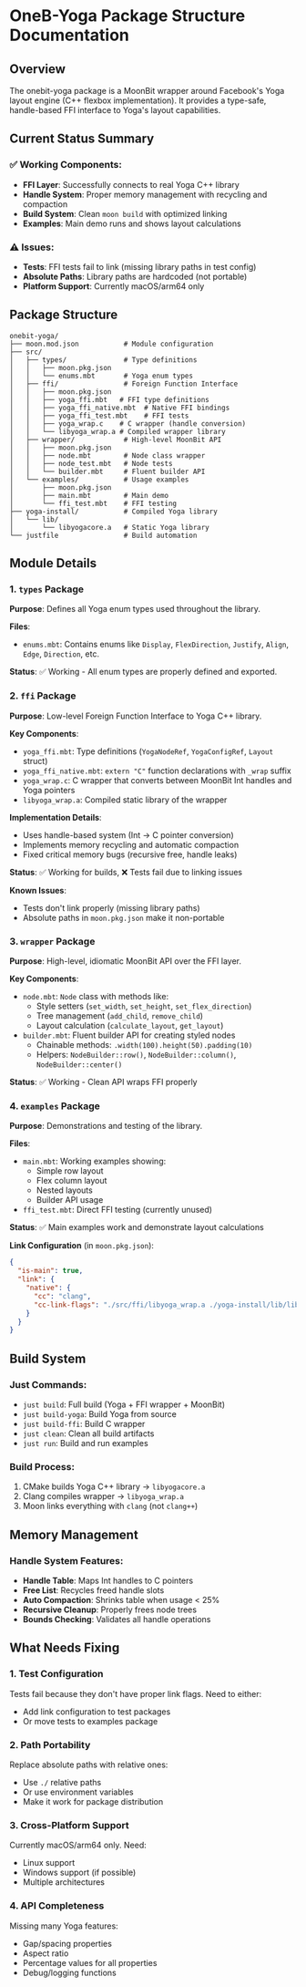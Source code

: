 # OneB-Yoga Package Structure Documentation

## Overview
The onebit-yoga package is a MoonBit wrapper around Facebook's Yoga layout engine (C++ flexbox implementation). It provides a type-safe, handle-based FFI interface to Yoga's layout capabilities.

## Current Status Summary

### ✅ Working Components:
- **FFI Layer**: Successfully connects to real Yoga C++ library
- **Handle System**: Proper memory management with recycling and compaction
- **Build System**: Clean `moon build` with optimized linking
- **Examples**: Main demo runs and shows layout calculations

### ⚠️ Issues:
- **Tests**: FFI tests fail to link (missing library paths in test config)
- **Absolute Paths**: Library paths are hardcoded (not portable)
- **Platform Support**: Currently macOS/arm64 only

## Package Structure

```
onebit-yoga/
├── moon.mod.json           # Module configuration
├── src/
│   ├── types/              # Type definitions
│   │   ├── moon.pkg.json
│   │   └── enums.mbt       # Yoga enum types
│   ├── ffi/                # Foreign Function Interface
│   │   ├── moon.pkg.json
│   │   ├── yoga_ffi.mbt   # FFI type definitions
│   │   ├── yoga_ffi_native.mbt  # Native FFI bindings
│   │   ├── yoga_ffi_test.mbt    # FFI tests
│   │   ├── yoga_wrap.c    # C wrapper (handle conversion)
│   │   └── libyoga_wrap.a # Compiled wrapper library
│   ├── wrapper/            # High-level MoonBit API
│   │   ├── moon.pkg.json
│   │   ├── node.mbt        # Node class wrapper
│   │   ├── node_test.mbt   # Node tests
│   │   └── builder.mbt     # Fluent builder API
│   └── examples/           # Usage examples
│       ├── moon.pkg.json
│       ├── main.mbt        # Main demo
│       └── ffi_test.mbt    # FFI testing
├── yoga-install/           # Compiled Yoga library
│   └── lib/
│       └── libyogacore.a   # Static Yoga library
└── justfile                # Build automation
```

## Module Details

### 1. `types` Package
**Purpose**: Defines all Yoga enum types used throughout the library.

**Files**:
- `enums.mbt`: Contains enums like `Display`, `FlexDirection`, `Justify`, `Align`, `Edge`, `Direction`, etc.

**Status**: ✅ Working - All enum types are properly defined and exported.

### 2. `ffi` Package  
**Purpose**: Low-level Foreign Function Interface to Yoga C++ library.

**Key Components**:
- `yoga_ffi.mbt`: Type definitions (`YogaNodeRef`, `YogaConfigRef`, `Layout` struct)
- `yoga_ffi_native.mbt`: `extern "C"` function declarations with `_wrap` suffix
- `yoga_wrap.c`: C wrapper that converts between MoonBit Int handles and Yoga pointers
- `libyoga_wrap.a`: Compiled static library of the wrapper

**Implementation Details**:
- Uses handle-based system (Int → C pointer conversion)
- Implements memory recycling and automatic compaction
- Fixed critical memory bugs (recursive free, handle leaks)

**Status**: ✅ Working for builds, ❌ Tests fail due to linking issues

**Known Issues**:
- Tests don't link properly (missing library paths)
- Absolute paths in `moon.pkg.json` make it non-portable

### 3. `wrapper` Package
**Purpose**: High-level, idiomatic MoonBit API over the FFI layer.

**Key Components**:
- `node.mbt`: `Node` class with methods like:
  - Style setters (`set_width`, `set_height`, `set_flex_direction`)
  - Tree management (`add_child`, `remove_child`)
  - Layout calculation (`calculate_layout`, `get_layout`)
- `builder.mbt`: Fluent builder API for creating styled nodes
  - Chainable methods: `.width(100).height(50).padding(10)`
  - Helpers: `NodeBuilder::row()`, `NodeBuilder::column()`, `NodeBuilder::center()`

**Status**: ✅ Working - Clean API wraps FFI properly

### 4. `examples` Package
**Purpose**: Demonstrations and testing of the library.

**Files**:
- `main.mbt`: Working examples showing:
  - Simple row layout
  - Flex column layout
  - Nested layouts
  - Builder API usage
- `ffi_test.mbt`: Direct FFI testing (currently unused)

**Status**: ✅ Main examples work and demonstrate layout calculations

**Link Configuration** (in `moon.pkg.json`):
```json
{
  "is-main": true,
  "link": {
    "native": {
      "cc": "clang",
      "cc-link-flags": "./src/ffi/libyoga_wrap.a ./yoga-install/lib/libyogacore.a -lc++"
    }
  }
}
```

## Build System

### Just Commands:
- `just build`: Full build (Yoga + FFI wrapper + MoonBit)
- `just build-yoga`: Build Yoga from source
- `just build-ffi`: Build C wrapper
- `just clean`: Clean all build artifacts
- `just run`: Build and run examples

### Build Process:
1. CMake builds Yoga C++ library → `libyogacore.a`
2. Clang compiles wrapper → `libyoga_wrap.a`
3. Moon links everything with `clang` (not `clang++`)

## Memory Management

### Handle System Features:
- **Handle Table**: Maps Int handles to C pointers
- **Free List**: Recycles freed handle slots
- **Auto Compaction**: Shrinks table when usage < 25%
- **Recursive Cleanup**: Properly frees node trees
- **Bounds Checking**: Validates all handle operations

## What Needs Fixing

### 1. Test Configuration
Tests fail because they don't have proper link flags. Need to either:
- Add link configuration to test packages
- Or move tests to examples package

### 2. Path Portability
Replace absolute paths with relative ones:
- Use `./` relative paths
- Or use environment variables
- Make it work for package distribution

### 3. Cross-Platform Support
Currently macOS/arm64 only. Need:
- Linux support
- Windows support (if possible)
- Multiple architectures

### 4. API Completeness
Missing many Yoga features:
- Gap/spacing properties
- Aspect ratio
- Percentage values for all properties
- Debug/logging functions


